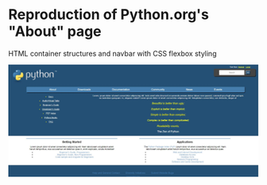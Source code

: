 <h1>Reproduction of Python.org's "About" page</h2>
<p>HTML container structures and navbar with CSS flexbox styling</p>
<img src="project_screenshot.JPG">